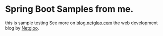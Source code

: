 # Spring Boot Samples from me.
this is sample testing 
See more on [blog.netgloo.com](http://blog.netgloo.com) the web development blog by [Netgloo](http://netgloo.com).
